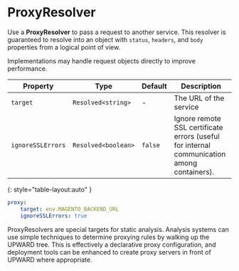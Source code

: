 # ProxyResolver

Use a **ProxyResolver** to pass a request to another service.
This resolver is guaranteed to resolve into an object with `status`, `headers`, and `body` properties from a logical point of view.

Implementations may handle request objects directly to improve performance.

| Property          | Type                | Default | Description                                                                                |
| ----------------- | ------------------- | ------- | ------------------------------------------------------------------------------------------ |
| `target`          | `Resolved<string>`  | -       | The URL of the service                                                                     |
| `ignoreSSLErrors` | `Resolved<boolean>` | `false` | Ignore remote SSL certificate errors (useful for internal communication among containers). |
{: style="table-layout:auto" }

```yml
proxy:
    target: env.MAGENTO_BACKEND_URL
    ignoreSSLErrors: true
```

ProxyResolvers are special targets for static analysis.
Analysis systems can use simple techniques to determine proxying rules by walking up the UPWARD tree.
This is effectively a declarative proxy configuration, and
deployment tools can be enhanced to create proxy servers in front of UPWARD where appropriate.
